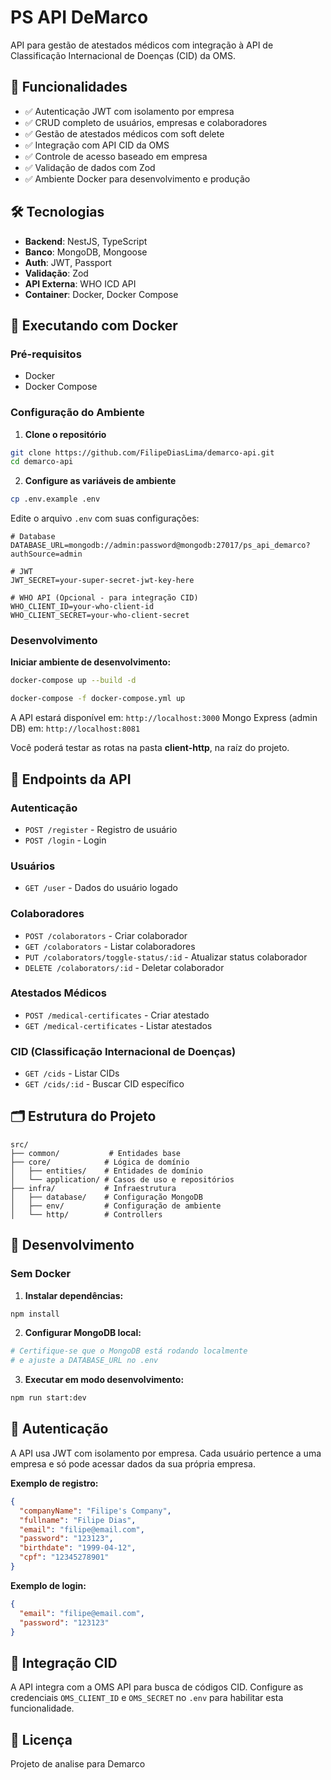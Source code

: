 # PS API DeMarco

API para gestão de atestados médicos com integração à API de Classificação Internacional de Doenças (CID) da OMS.

## 🚀 Funcionalidades

- ✅ Autenticação JWT com isolamento por empresa
- ✅ CRUD completo de usuários, empresas e colaboradores
- ✅ Gestão de atestados médicos com soft delete
- ✅ Integração com API CID da OMS
- ✅ Controle de acesso baseado em empresa
- ✅ Validação de dados com Zod
- ✅ Ambiente Docker para desenvolvimento e produção

## 🛠️ Tecnologias

- **Backend**: NestJS, TypeScript
- **Banco**: MongoDB, Mongoose
- **Auth**: JWT, Passport
- **Validação**: Zod
- **API Externa**: WHO ICD API
- **Container**: Docker, Docker Compose

## 🐳 Executando com Docker

### Pré-requisitos

- Docker
- Docker Compose

### Configuração do Ambiente

1. **Clone o repositório**

```bash
git clone https://github.com/FilipeDiasLima/demarco-api.git
cd demarco-api
```

2. **Configure as variáveis de ambiente**

```bash
cp .env.example .env
```

Edite o arquivo `.env` com suas configurações:

```env
# Database
DATABASE_URL=mongodb://admin:password@mongodb:27017/ps_api_demarco?authSource=admin

# JWT
JWT_SECRET=your-super-secret-jwt-key-here

# WHO API (Opcional - para integração CID)
WHO_CLIENT_ID=your-who-client-id
WHO_CLIENT_SECRET=your-who-client-secret
```

### Desenvolvimento

**Iniciar ambiente de desenvolvimento:**

```bash
docker-compose up --build -d

docker-compose -f docker-compose.yml up

```

A API estará disponível em: `http://localhost:3000`
Mongo Express (admin DB) em: `http://localhost:8081`

Você poderá testar as rotas na pasta **client-http**, na raíz do projeto.

## 📡 Endpoints da API

### Autenticação

- `POST /register` - Registro de usuário
- `POST /login` - Login

### Usuários

- `GET /user` - Dados do usuário logado

### Colaboradores

- `POST /colaborators` - Criar colaborador
- `GET /colaborators` - Listar colaboradores
- `PUT /colaborators/toggle-status/:id` - Atualizar status colaborador
- `DELETE /colaborators/:id` - Deletar colaborador

### Atestados Médicos

- `POST /medical-certificates` - Criar atestado
- `GET /medical-certificates` - Listar atestados

### CID (Classificação Internacional de Doenças)

- `GET /cids` - Listar CIDs
- `GET /cids/:id` - Buscar CID específico

## 🗂️ Estrutura do Projeto

```
src/
├── common/           # Entidades base
├── core/            # Lógica de domínio
│   ├── entities/    # Entidades de domínio
│   └── application/ # Casos de uso e repositórios
├── infra/           # Infraestrutura
│   ├── database/    # Configuração MongoDB
│   ├── env/         # Configuração de ambiente
│   └── http/        # Controllers
```

## 🧪 Desenvolvimento

### Sem Docker

1. **Instalar dependências:**

```bash
npm install
```

2. **Configurar MongoDB local:**

```bash
# Certifique-se que o MongoDB está rodando localmente
# e ajuste a DATABASE_URL no .env
```

3. **Executar em modo desenvolvimento:**

```bash
npm run start:dev
```

## 🔐 Autenticação

A API usa JWT com isolamento por empresa. Cada usuário pertence a uma empresa e só pode acessar dados da sua própria empresa.

**Exemplo de registro:**

```json
{
  "companyName": "Filipe's Company",
  "fullname": "Filipe Dias",
  "email": "filipe@email.com",
  "password": "123123",
  "birthdate": "1999-04-12",
  "cpf": "12345278901"
}
```

**Exemplo de login:**

```json
{
  "email": "filipe@email.com",
  "password": "123123"
}
```

## 🏥 Integração CID

A API integra com a OMS API para busca de códigos CID. Configure as credenciais `OMS_CLIENT_ID` e `OMS_SECRET` no `.env` para habilitar esta funcionalidade.

## 📝 Licença

Projeto de analise para Demarco
